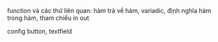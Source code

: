 function và các thứ liên quan: hàm trả về hàm, variadic, định nghĩa hàm trong hàm, tham chiếu in out

config button, textfield